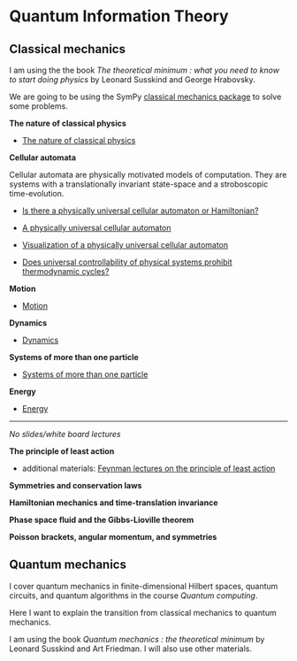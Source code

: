 # Quantum Information Theory

## Classical mechanics

I am using the the book *The theoretical minimum : what you need to know to start doing physics* by 
Leonard Susskind and George Hrabovsky.

We are going to be using the SymPy [classical mechanics package](https://docs.sympy.org/latest/modules/physics/mechanics/index.html) to solve some problems.

**The nature of classical physics**

- [The nature of classical physics](https://github.com/schneider128k/quantum_info/blob/master/nature_of_classical_mechanics.pdf)

**Cellular automata**

Cellular automata are physically motivated models of computation. They are systems with a translationally invariant state-space
and a stroboscopic time-evolution.

- [Is there a physically universal cellular automaton or Hamiltonian?](https://arxiv.org/abs/1009.1720)
  
- [A physically universal cellular automaton](https://eccc.weizmann.ac.il/report/2014/084/)

- [Visualization of a physically universal cellular automaton](https://web.mit.edu/lrs/www/physCA/)

- [Does universal controllability of physical systems prohibit thermodynamic cycles?](https://arxiv.org/pdf/1701.01591.pdf)

**Motion**

- [Motion](https://github.com/schneider128k/quantum_info/blob/master/motion.pdf)

**Dynamics**

- [Dynamics](https://github.com/schneider128k/quantum_info/blob/master/dynamics.pdf)

**Systems of more than one particle**

- [Systems of more than one particle](https://github.com/schneider128k/quantum_info/blob/master/multi_particle_systems.pdf)

**Energy**

- [Energy](https://github.com/schneider128k/quantum_info/blob/master/energy.pdf)

---

*No slides/white board lectures*

**The principle of least action**

- additional materials: [Feynman lectures on the principle of least action](http://www.feynmanlectures.caltech.edu/II_19.html)

**Symmetries and conservation laws**

**Hamiltonian mechanics and time-translation invariance**

**Phase space fluid and the Gibbs-Lioville theorem**

**Poisson brackets, angular momentum, and symmetries**

## Quantum mechanics

I cover quantum mechanics in finite-dimensional Hilbert spaces, quantum circuits, and quantum algorithms in the course *Quantum computing*. 

Here I want to explain the transition from classical mechanics to quantum mechanics.

I am using the book *Quantum mechanics : the theoretical minimum* by Leonard Susskind and Art Friedman.  I will also use other materials.


